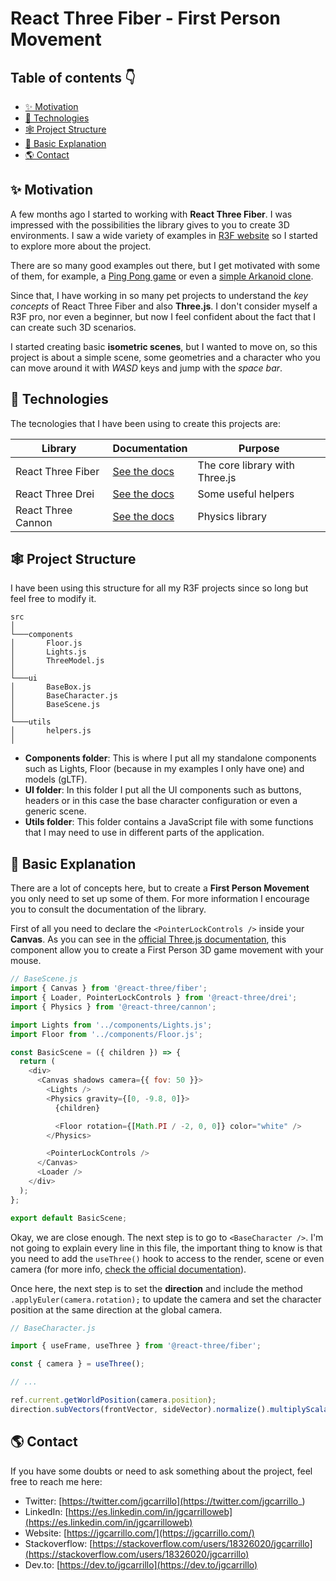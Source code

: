 # React Three Fiber - First Person Movement

## Table of contents 👇

- [✨ Motivation](#-motivation)
- [🚩 Technologies](#-technologies)
- [🕸️ Project Structure](#-project-structure)
- [🚀 Basic Explanation](#-basic-explanation)
- [🌎 Contact](#-contact)

## ✨ Motivation

A few months ago I started to working with **React Three Fiber**. I was impressed with the possibilities the library gives to you to create 3D environments. I saw a wide variety of examples in [R3F website](https://docs.pmnd.rs/react-three-fiber/getting-started/examples) so I started to explore more about the project.

There are so many good examples out there, but I get motivated with some of them, for example, a [Ping Pong game](https://codesandbox.io/s/ping-pong-0mgum) or even a [simple Arkanoid clone](https://codesandbox.io/s/arkanoid-under-60-loc-66cd7).

Since that, I have working in so many pet projects to understand the _key concepts_ of React Three Fiber and also **Three.js**. I don't consider myself a R3F pro, nor even a beginner, but now I feel confident about the fact that I can create such 3D scenarios.

I started creating basic **isometric scenes**, but I wanted to move on, so this project is about a simple scene, some geometries and a character who you can move around it with _WASD_ keys and jump with the _space bar_.

## 🚩 Technologies

The tecnologies that I have been using to create this projects are:

| Library            | Documentation                                               | Purpose                        |
| ------------------ | ----------------------------------------------------------- | ------------------------------ |
| React Three Fiber  | [See the docs](https://github.com/pmndrs/react-three-fiber) | The core library with Three.js |
| React Three Drei   | [See the docs](https://github.com/pmndrs/drei)              | Some useful helpers            |
| React Three Cannon | [See the docs](https://github.com/pmndrs/use-cannon)        | Physics library                |

## 🕸️ Project Structure

I have been using this structure for all my R3F projects since so long but feel free to modify it.

```
src
│
└───components
│       Floor.js
│       Lights.js
│       ThreeModel.js
│
└───ui
│       BaseBox.js
│       BaseCharacter.js
│       BaseScene.js
│
└───utils
│       helpers.js
│
```

- **Components folder**: This is where I put all my standalone components such as Lights, Floor (because in my examples I only have one) and models (gLTF).
- **UI folder**: In this folder I put all the UI components such as buttons, headers or in this case the base character configuration or even a generic scene.
- **Utils folder**: This folder contains a JavaScript file with some functions that I may need to use in different parts of the application.

## 🚀 Basic Explanation

There are a lot of concepts here, but to create a **First Person Movement** you only need to set up some of them. For more information I encourage you to consult the documentation of the library.

First of all you need to declare the `<PointerLockControls />` inside your **Canvas**. As you can see in the [official Three.js documentation](https://threejs.org/docs/#examples/en/controls/PointerLockControls), this component allow you to create a First Person 3D game movement with your mouse.

```js
// BaseScene.js
import { Canvas } from '@react-three/fiber';
import { Loader, PointerLockControls } from '@react-three/drei';
import { Physics } from '@react-three/cannon';

import Lights from '../components/Lights.js';
import Floor from '../components/Floor.js';

const BasicScene = ({ children }) => {
  return (
    <div>
      <Canvas shadows camera={{ fov: 50 }}>
        <Lights />
        <Physics gravity={[0, -9.8, 0]}>
          {children}

          <Floor rotation={[Math.PI / -2, 0, 0]} color="white" />
        </Physics>

        <PointerLockControls />
      </Canvas>
      <Loader />
    </div>
  );
};

export default BasicScene;
```

Okay, we are close enough. The next step is to go to `<BaseCharacter />`. I'm not going to explain every line in this file, the important thing to know is that you need to add the `useThree()` hook to access to the render, scene or even camera (for more info, [check the official documentation](https://docs.pmnd.rs/react-three-fiber/api/hooks#usethree)).

Once here, the next step is to set the **direction** and include the method `.applyEuler(camera.rotation);` to update the camera and set the character position at the same direction at the global camera.

```js
// BaseCharacter.js

import { useFrame, useThree } from '@react-three/fiber';

const { camera } = useThree();

// ...

ref.current.getWorldPosition(camera.position);
direction.subVectors(frontVector, sideVector).normalize().multiplyScalar(SPEED).applyEuler(camera.rotation);
```

## 🌎 Contact

If you have some doubts or need to ask something about the project, feel free to reach me here:

- Twitter: [https://twitter.com/jgcarrillo](https://twitter.com/jgcarrillo_)
- LinkedIn: [https://es.linkedin.com/in/jgcarrilloweb](https://es.linkedin.com/in/jgcarrilloweb)
- Website: [https://jgcarrillo.com/](https://jgcarrillo.com/)
- Stackoverflow: [https://stackoverflow.com/users/18326020/jgcarrillo](https://stackoverflow.com/users/18326020/jgcarrillo)
- Dev.to: [https://dev.to/jgcarrillo](https://dev.to/jgcarrillo)
